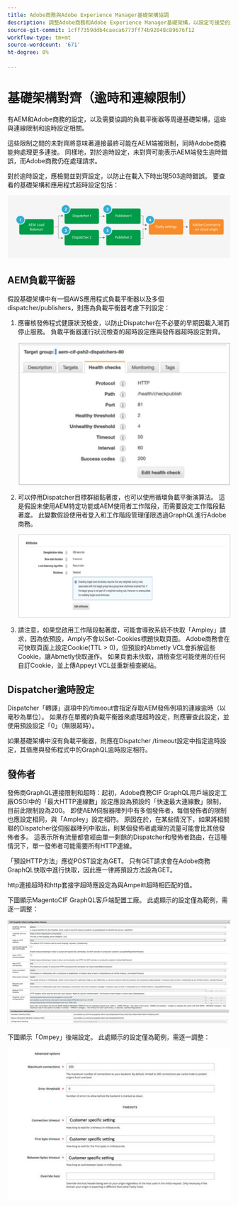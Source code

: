 ```yaml
---
title: Adobe商務與Adobe Experience Manager基礎架構協調
description: 調整Adobe商務和Adobe Experience Manager基礎架構，以設定可接受的逾時和連線限制。
source-git-commit: 1cff7359ddb4caeca6773ff74b92048c89676f12
workflow-type: tm+mt
source-wordcount: '671'
ht-degree: 0%

---
```



# 基礎架構對齊（逾時和連線限制）

有AEM和Adobe商務的設定，以及需要協調的負載平衡器等周邊基礎架構，這些與連線限制和逾時設定相關。

這些限制之間的未對齊將意味著連接最終可能在AEM端被限制，同時Adobe商務能夠處理更多連接。 同樣地，對於逾時設定，未對齊可能表示AEM端發生逾時錯誤，而Adobe商務仍在處理請求。

對於逾時設定，應檢閱並對齊設定，以防止在載入下時出現503逾時錯誤。 要查看的基礎架構和應用程式超時設定包括：

![說明AEM逾時和連線限制的編號圖表](../assets/commerce-at-scale/timeout-settings.svg)

## AEM負載平衡器

假設基礎架構中有一個AWS應用程式負載平衡器以及多個dispatcher/publishers，則應為負載平衡器考慮下列設定：

1. 應審核發佈程式健康狀況檢查，以防止Dispatcher在不必要的早期因載入潮而停止服務。 負載平衡器運行狀況檢查的超時設定應與發佈器超時設定對齊。

   ![螢幕截圖顯示AEM負載平衡器運行狀況檢查](../assets/commerce-at-scale/health-checks.svg)

1. 可以停用Dispatcher目標群組黏著度，也可以使用循環負載平衡演算法。 這是假設未使用AEM特定功能或AEM使用者工作階段，而需要設定工作階段黏著度。 此變數假設使用者登入和工作階段管理僅限透過GraphQL進行Adobe商務。

   ![顯示AEM工作階段黏著度屬性的螢幕擷圖](../assets/commerce-at-scale/session-stickiness.svg)

1. 請注意，如果您啟用工作階段黏著度，可能會導致系統不快取「Ampley」請求，因為依預設，Amply不會以Set-Cookies標題快取頁面。 Adobe商務會在可快取頁面上設定Cookie(TTL > 0)，但預設的Abmetly VCL會拆解這些Cookie，讓Abmetly快取運作。 如果頁面未快取，請檢查您可能使用的任何自訂Cookie，並上傳Appeyt VCL並重新檢查網站。

## Dispatcher逾時設定

Dispatcher「轉譯」選項中的/timeout會指定存取AEM發佈例項的連線逾時（以毫秒為單位）。 如果存在單獨的負載平衡器來處理超時設定，則應審查此設定，並使用預設設定「0」（無限超時）。

如果基礎架構中沒有負載平衡器，則應在Dispatcher /timeout設定中指定逾時設定，其值應與發佈程式中的GraphQL逾時設定相符。

## 發佈者

發佈商GraphQL連接限制和超時：起初，Adobe商務CIF GraphQL用戶端設定工廠OSGI中的「最大HTTP連線數」設定應設為預設的「快速最大連線數」限制，目前此限制設為200。 即使AEM伺服器陣列中有多個發佈者，每個發佈者的限制也應設定相同，與「Ampley」設定相符。 原因在於，在某些情況下，如果將相關聯的Dispatcher從伺服器陣列中取出，則某個發佈者處理的流量可能會比其他發佈者多。 這表示所有流量都會經由單一剩餘的Dispatcher和發佈者路由，在這種情況下，單一發佈者可能需要所有HTTP連線。

「預設HTTP方法」應從POST設定為GET。 只有GET請求會在Adobe商務GraphQL快取中進行快取，因此應一律將預設方法設為GET。

http連接超時和http套接字超時應設定為與Ampeitt超時相匹配的值。

下圖顯示MagentoCIF GraphQL客戶端配置工廠。 此處顯示的設定僅為範例，需逐一調整：

![Commerce整合架構組態設定的螢幕擷圖](../assets/commerce-at-scale/cif-config.svg)

下圖顯示「Ompey」後端設定。 此處顯示的設定僅為範例，需逐一調整：

![Appliet的Commerce Admin配置設定螢幕截圖](../assets/commerce-at-scale/cif-config-advanced.svg)
